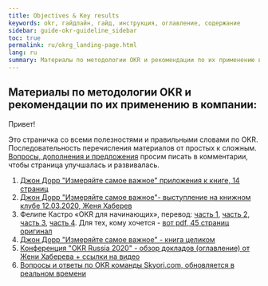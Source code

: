 ```yaml
---
title: Objectives & Key results
keywords: okr, гайдлайн, гайд, инструкция, оглавление, содержание
sidebar: guide-okr-guideline_sidebar
toc: true
permalink: ru/okrg_landing-page.html
lang: ru
summary: Материалы по методологии OKR и рекомендации по их применению в компании
---
```


## Материалы по методологии OKR и рекомендации по их применению в компании:

Привет! 

Это страничка со всеми полезностями и правильными словами по OKR. Последовательность перечисления материалов от простых к сложным. [Вопросы, дополнения и предложения](https://docs.google.com/document/d/1Ny9TL_79Q2MV79cllQu8llvuXG32ZHyRX5c1emZR-nY/edit?usp=sharing "хочешь спросить - сначала посмотри оглавление") просим писать в комментарии, чтобы страница улучшалась и развивалась.

1. [Джон Дорр "Измеряйте самое важное" приложения к книге, 14 страниц](https://yadi.sk/i/Wf1YUGNCh-UASw "15 минут пролистать")
2. [Джон Дорр "Измеряйте самое важное"- выступление на книжном клубе 12.03.2020, Женя Хаберев](https://www.youtube.com/watch?v=RIezJkcpows&feature=youtu.be "25 минут просмотра")
3. Фелипе Кастро «OKR для начинающих», перевод: [часть 1](https://scrumtrek.ru/blog/the-beginners-guide-to-okr-1/ "5 минут на прочтение"), [часть 2](https://scrumtrek.ru/blog/the-beginners-guide-to-okr-2/ "5 минут на прочтение"), [часть 3](https://scrumtrek.ru/blog/the-beginners-guide-to-okr-3/ "5 минут на прочтение"),  [часть 4](https://scrumtrek.ru/blog/the-beginners-guide-to-okr-4/ "5 минут на прочтение"). Для тех, кому хочется - [вот pdf, 45 страниц](https://scrumtrek.ru/blog/wp-content/uploads/2018/08/the-beginners-guide-to-okr-scrumtrek-ru.pdf "30 минут полистать") [оригинал](https://felipecastro.com/en/okr/what-is-okr/ "попросят почту, но выдадут доступ до всяких допиков")
4. [Джон Дорр "Измеряйте самое важное" - книга целиком](https://yadi.sk/i/0gvrVWdWJI3zJg "4 часа чтения")
5. [Конференция "OKR Russia 2020" - обзор докладов (оглавление) от Жени Хаберева + ссылки на видео](https://docs.google.com/document/d/1iHdfC5YeHAqDFXSe_t41cmKLTQ4iNb3NMIVNXMohv-0/edit "20+ видосов с комментариями")
6. [Вопросы и ответы по OKR команды Skyori.com, обновляется в реальном времени](https://docs.google.com/document/d/1Ny9TL_79Q2MV79cllQu8llvuXG32ZHyRX5c1emZR-nY/edit?usp=sharing "хочешь спросить - сначала посмотри оглавление")
